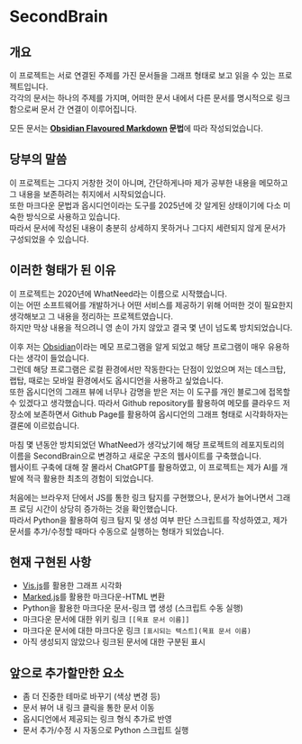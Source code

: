 # SecondBrain
## 개요
이 프로젝트는 서로 연결된 주제를 가진 문서들을 그래프 형태로 보고 읽을 수 있는 프로젝트입니다.   
각각의 문서는 하나의 주제를 가지며, 어떠한 문서 내에서 다른 문서를 명시적으로 링크함으로써 문서 간 연결이 이루어집니다.   

모든 문서는 **[Obsidian Flavoured Markdown](https://help.obsidian.md/Editing+and+formatting/Obsidian+Flavored+Markdown) 문법**에 따라 작성되었습니다.   

## 당부의 말씀
이 프로젝트는 그다지 거창한 것이 아니며, 간단하게나마 제가 공부한 내용을 메모하고 그 내용을 보존하려는 취지에서 시작되었습니다.   
또한 마크다운 문법과 옵시디언이라는 도구를 2025년에 갓 알게된 상태이기에 다소 미숙한 방식으로 사용하고 있습니다.   
따라서 문서에 작성된 내용이 충분히 상세하지 못하거나 그다지 세련되지 않게 문서가 구성되었을 수 있습니다.   

## 이러한 형태가 된 이유
이 프로젝트는 2020년에 WhatNeed라는 이름으로 시작했습니다.   
이는 어떤 소프트웨어를 개발하거나 어떤 서비스를 제공하기 위해 어떠한 것이 필요한지 생각해보고 그 내용을 정리하는 프로젝트였습니다.   
하지만 막상 내용을 적으려니 영 손이 가지 않았고 결국 몇 년이 넘도록 방치되었습니다.   

이후 저는 [Obsidian](http://obsidian.md/)이라는 메모 프로그램을 알게 되었고 해당 프로그램이 매우 유용하다는 생각이 들었습니다.  
그런데 해당 프로그램은 로컬 환경에서만 작동한다는 단점이 있었으며 저는 데스크탑, 랩탑, 때로는 모바일 환경에서도 옵시디언을 사용하고 싶었습니다.   
또한 옵시디언의 그래프 뷰에 너무나 감명을 받은 저는 이 도구를 개인 블로그에 접목할 수 있겠다고 생각했습니다.
따라서 Github repository를 활용하여 메모를 클라우드 저장소에 보존하면서 Github Page를 활용하여 옵시디언의 그래프 형태로 시각화하자는 결론에 이르렀습니다.   

마침 몇 년동안 방치되었던 WhatNeed가 생각났기에 해당 프로젝트의 레포지토리의 이름을 SecondBrain으로 변경하고 새로운 구조의 웹사이트를 구축했습니다.   
웹사이트 구축에 대해 잘 몰라서 ChatGPT를 활용하였고, 이 프로젝트는 제가 AI를 개발에 적극 활용한 최초의 경험이 되었습니다.   

처음에는 브라우저 단에서 JS를 통한 링크 탐지를 구현했으나, 문서가 늘어나면서 그래프 로딩 시간이 상당히 증가하는 것을 확인했습니다.   
따라서 Python을 활용하여 링크 탐지 및 생성 여부 판단 스크립트를 작성하였고, 제가 문서를 추가/수정할 때마다 수동으로 실행하는 형태가 되었습니다.   

## 현재 구현된 사항
- [Vis.js](https://visjs.org/)를 활용한 그래프 시각화
- [Marked.js](https://marked.js.org/)를 활용한 마크다운-HTML 변환
- Python을 활용한 마크다운 문서-링크 맵 생성 (스크립트 수동 실행)
- 마크다운 문서에 대한 위키 링크
```[[목표 문서 이름]]```
- 마크다운 문서에 대한 마크다운 링크
```[표시되는 텍스트](목표 문서 이름)```
- 아직 생성되지 않았으나 링크된 문서에 대한 구분된 표시

## 앞으로 추가할만한 요소
- 좀 더 진중한 테마로 바꾸기 (색상 변경 등)
- 문서 뷰어 내 링크 클릭을 통한 문서 이동
- 옵시디언에서 제공되는 링크 형식 추가로 반영
- 문서 추가/수정 시 자동으로 Python 스크립트 실행
